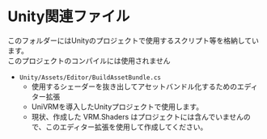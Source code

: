 ﻿Unity関連ファイル
==============================

このフォルダーにはUnityのプロジェクトで使用するスクリプト等を格納しています。  
このプロジェクトのコンパイルには使用されません

* `Unity/Assets/Editor/BuildAssetBundle.cs`
	+ 使用するシェーダーを抜き出してアセットバンドル化するためのエディター拡張
	+ UniVRMを導入したUnityプロジェクトで使用します。
	+ 現状、作成した VRM.Shaders はプロジェクトには含んでいませんので、このエディター拡張を使用して作成してください。